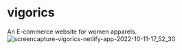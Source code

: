 # vigorics
An E-commerce website for women apparels.
![screencapture-vigorics-netlify-app-2022-10-11-17_52_30](https://user-images.githubusercontent.com/91546745/195088581-942339f0-f975-4511-8134-e012fd5aec74.png)
